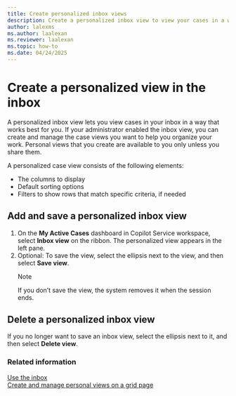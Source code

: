 ```yaml
---
title: Create personalized inbox views
description: Create a personalized inbox view to view your cases in a way that works best for you.
author: lalexms
ms.author: laalexan
ms.reviewer: laalexan
ms.topic: how-to
ms.date: 04/24/2025
---
```


# Create a personalized view in the inbox

A personalized inbox view lets you view cases in your inbox in a way that works best for you. If your administrator enabled the inbox view, you can create and manage the case views you want to help you organize your work. Personal views that you create are available to you only unless you share them. 

A personalized case view consists of the following elements: 

- The columns to display 
- Default sorting options 
- Filters to show rows that match specific criteria, if needed

## Add and save a personalized inbox view

1. On the **My Active Cases** dashboard in Copilot Service workspace, select **Inbox view** on the ribbon. The personalized view appears in the left pane.
2. Optional: To save the view, select the ellipsis next to the view, and then select **Save view**.
   > [!Note]
   > If you don’t save the view, the system removes it when the session ends.

## Delete a personalized inbox view

If you no longer want to save an inbox view, select the ellipsis next to it, and then select **Delete view**.

### Related information

[Use the inbox](/use-inbox.md)  
[Create and manage personal views on a grid page](../power-apps/user/grid-filters-advanced.md)

